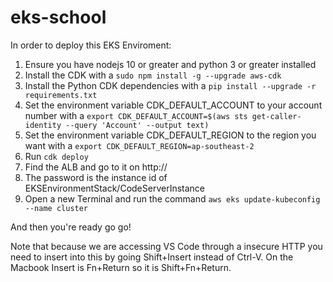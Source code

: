 # eks-school

In order to deploy this EKS Enviroment:

1. Ensure you have nodejs 10 or greater and python 3 or greater installed
1. Install the CDK with a `sudo npm install -g --upgrade aws-cdk`
1. Install the Python CDK dependencies with a `pip install --upgrade -r requirements.txt`
1. Set the environment variable CDK_DEFAULT_ACCOUNT to your account number with a `export CDK_DEFAULT_ACCOUNT=$(aws sts get-caller-identity --query 'Account' --output text)`
1. Set the environment variable CDK_DEFAULT_REGION to the region you want with a `export CDK_DEFAULT_REGION=ap-southeast-2`
1. Run `cdk deploy`
1. Find the ALB and go to it on http://
1. The password is the instance id of EKSEnvironmentStack/CodeServerInstance
1. Open a new Terminal and run the command `aws eks update-kubeconfig --name cluster`

And then you're ready go go!

Note that because we are accessing VS Code through a insecure HTTP you need to insert into this by going Shift+Insert instead of Ctrl-V. On the Macbook Insert is Fn+Return so it is Shift+Fn+Return.